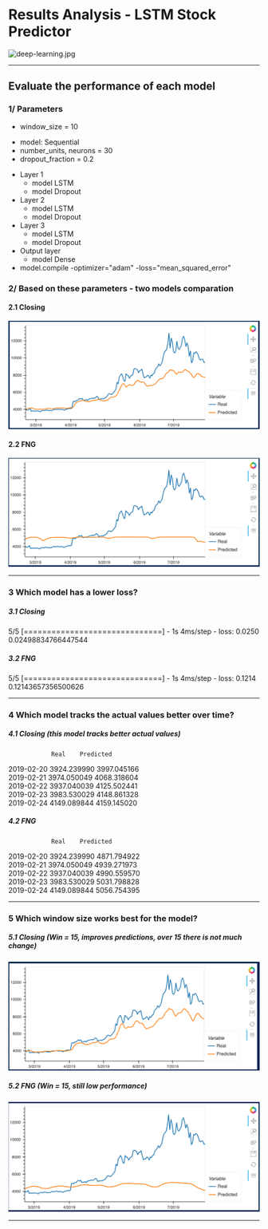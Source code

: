 # Results Analysis - LSTM Stock Predictor

![deep-learning.jpg](Images/deep-learning.jpg)

 
- - -

## Evaluate the performance of each model

### 1/ Parameters
+ window_size = 10
- model: Sequential
- number_units, neurons = 30                
- dropout_fraction = 0.2
+ Layer 1
    - model LSTM  
    - model Dropout
+ Layer 2
    - model LSTM  
    - model Dropout
+ Layer 3
    - model LSTM  
    - model Dropout
+ Output layer
    - model Dense
+ model.compile
    -optimizer="adam"
    -loss="mean_squared_error"  

### 2/ Based on these parameters - two models comparation 
#### 2.1 Closing

![closing_plot.png](./Images/closing_plot.png)

#### 2.2 FNG

![fgn.png](./Images/fgn_plot.png)


- - -

### 3 Which model has a lower loss?

##### 3.1 Closing 
5/5 [==============================] - 1s 4ms/step - loss: 0.0250
0.02498834766447544

##### 3.2 FNG
5/5 [==============================] - 1s 4ms/step - loss: 0.1214
0.12143657356500626

- - -

### 4 Which model tracks the actual values better over time?

##### 4.1 Closing (this model tracks better actual values)

                Real	Predicted
2019-02-20	3924.239990	3997.045166  
2019-02-21	3974.050049	4068.318604  
2019-02-22	3937.040039	4125.502441  
2019-02-23	3983.530029	4148.861328  
2019-02-24	4149.089844	4159.145020  

##### 4.2 FNG

                Real	Predicted
2019-02-20	3924.239990	4871.794922  
2019-02-21	3974.050049	4939.271973  
2019-02-22	3937.040039	4990.559570  
2019-02-23	3983.530029	5031.798828  
2019-02-24	4149.089844	5056.754395  

- - -

### 5 Which window size works best for the model?

##### 5.1 Closing (Win = 15,  improves predictions, over 15 there is not much change)
![closing_win15_plot.png](./Images/closing_win15_plot.png)


##### 5.2 FNG (Win = 15, still low performance)
![fng_win15_plot.png](./Images/fng_win15_plot.png)




- - -




